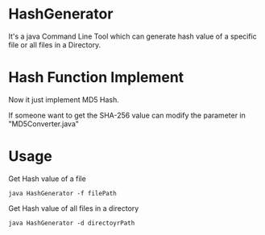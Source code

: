 # HashGenerator
It's a java Command Line Tool which can generate hash value of a specific file or all files in a Directory.

# Hash Function Implement
Now it just implement MD5 Hash.

If someone want to get the SHA-256 value can modify the parameter in "MD5Converter.java"

# Usage

  Get Hash value of a file
  
    java HashGenerator -f filePath
  
  
  Get Hash value of all files in a directory
  
    java HashGenerator -d directoyrPath
